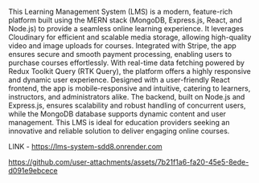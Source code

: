 This Learning Management System (LMS) is a modern, feature-rich platform built using the MERN stack (MongoDB, Express.js, React, and Node.js) to provide a seamless online learning experience. It leverages Cloudinary for efficient and scalable media storage, allowing high-quality video and image uploads for courses. Integrated with Stripe, the app ensures secure and smooth payment processing, enabling users to purchase courses effortlessly. With real-time data fetching powered by Redux Toolkit Query (RTK Query), the platform offers a highly responsive and dynamic user experience. Designed with a user-friendly React frontend, the app is mobile-responsive and intuitive, catering to learners, instructors, and administrators alike. The backend, built on Node.js and Express.js, ensures scalability and robust handling of concurrent users, while the MongoDB database supports dynamic content and user management. This LMS is ideal for education providers seeking an innovative and reliable solution to deliver engaging online courses.

LINK - https://lms-system-sdd8.onrender.com


https://github.com/user-attachments/assets/7b21f1a6-fa20-45e5-8ede-d091e9ebcece




